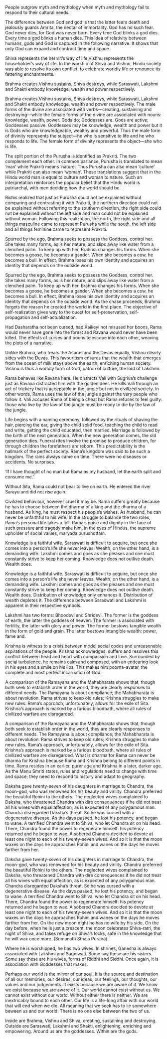 

People outgrow myth and mythology when myth and mythology fail to respond to their cultural needs.

The difference between God and god is that the latter fears death and jealously guards Amrita, the nectar of immortality. God has no such fear. God never dies, for God was never born. Every time God blinks a god dies. Every time a god blinks a human dies. This idea of relativity between humans, gods and God is captured in the following narrative. It shows that only God can expand and contract time and space.

Shiva represents the hermit’s way of life;Vishnu represents the householder’s way of life. In the worship of Shiva and Vishnu, Hindu society was able to resolve its own conflict: to celebrate worldly life or renounce its fettering enchantments.

Brahma creates,Vishnu sustains, Shiva destroys, while Saraswati, Lakshmi and Shakti embody knowledge, wealth and power respectively.

Brahma creates,Vishnu sustains, Shiva destroys, while Saraswati, Lakshmi and Shakti embody knowledge, wealth and power respectively. The male forms of the divine are associated with verbs—creating, sustaining and destroying—while the female forms of the divine are associated with nouns: knowledge, wealth, power. Gods do; Goddesses are. Gods are active; Goddesses passive. Goddesses may be knowledge, wealth and power but it is Gods who are knowledgeable, wealthy and powerful. Thus the male form of divinity represents the subject—he who is sensitive to life and he who responds to life. The female form of divinity represents the object—she who is life.

The split portion of the Purusha is identified as Prakriti. The two complement each other. In common parlance, Purusha is translated to mean ‘man’ while Prakriti means ‘nature’. Thus Purusha can also mean ‘culture’ while Prakriti can also mean ‘woman’. These translations suggest that in the Hindu world man is equal to culture and woman to nature. Such an interpretation reinforces the popular belief that the Hindu world is patriarchal, with men deciding how the world should be.

Rishis realized that just as Purusha could not be explained without comparing and contrasting it with Prakriti, the northern direction could not be explained without referring to the southern direction, the right side could not be explained without the left side and man could not be explained without woman. Following this realization, the north, the right side and all things masculine came to represent Purusha while the south, the left side and all things feminine came to represent Prakriti.

Spurred by the ego, Brahma seeks to possess the Goddess, control her. She takes many forms, as is her nature, and slips away like water from a clenched palm. To keep up with her, Brahma changes his forms. When she becomes a goose, he becomes a gander. When she becomes a cow, he becomes a bull. In effect, Brahma loses his own identity and acquires an identity that depends on the outside world.

Spurred by the ego, Brahma seeks to possess the Goddess, control her. She takes many forms, as is her nature, and slips away like water from a clenched palm. To keep up with her, Brahma changes his forms. When she becomes a goose, he becomes a gander. When she becomes a cow, he becomes a bull. In effect, Brahma loses his own identity and acquires an identity that depends on the outside world. As the chase proceeds, Brahma forgets the reason he created the world in the first place. The objective of self-realization gives way to the quest for self-preservation, self-propagation and self-actualization.

Had Dasharatha not been cursed, had Kaikeyi not misused her boons, Rama would never have gone into the forest and Ravana would never have been killed. The effects of curses and boons telescope into each other, weaving the plots of a narrative.

Unlike Brahma, who treats the Asuras and the Devas equally, Vishnu clearly sides with the Devas. This favouritism ensures that the wealth that emerges from the ocean of milk stays above the earth, enriching human society. Vishnu is thus a worldly form of God, patron of culture, the lord of Lakshmi.

Rama behaves like Ravana here. He distracts Vali with Sugriva’s challenge just as Ravana distracted him with the golden deer. He kills Vali through an act of trickery that is acceptable in the jungle but not in civilized society. In other words, Rama uses the law of the jungle against the very people who follow it. Vali accuses Rama of being a cheat but Rama refuses to feel guilty: those who live by the law of the jungle must be ready to die by the law of the jungle.

Life begins with a naming ceremony, followed by the rituals of shaving the hair, piercing the ear, giving the child solid food, teaching the child to read and write, getting the child educated, then married. Marriage is followed by the birth of the next generation. When the new generation comes, the old generation dies. Funeral rites involve the promise to produce children, for through children the forefathers are reborn. This predictability is the hallmark of the perfect society. Rama’s kingdom was said to be such a kingdom. The rains always came on time. There were no diseases or accidents. No surprises.

‘If I have thought of no man but Rama as my husband, let the earth split and consume me.’.

Without Sita, Rama could not bear to live on earth. He entered the river Sarayu and did not rise again.

Civilized behaviour, however cruel it may be. Rama suffers greatly because he has to choose between the dharma of a king and the dharma of a husband. As king, he must respect his people’s wishes. As husband, he can never be unfaithful to his wife. In the struggle to balance the two roles, Rama’s personal life takes a toll. Rama’s poise and dignity in the face of such pressure and tragedy make him, in the eyes of Hindus, the supreme upholder of social values, maryada purushottam.

Knowledge is a faithful wife. Saraswati is difficult to acquire, but once she comes into a person’s life she never leaves. Wealth, on the other hand, is a demanding wife. Lakshmi comes and goes as she pleases and one must constantly strive to keep her coming. Knowledge does not outlive death. Wealth does.

Knowledge is a faithful wife. Saraswati is difficult to acquire, but once she comes into a person’s life she never leaves. Wealth, on the other hand, is a demanding wife. Lakshmi comes and goes as she pleases and one must constantly strive to keep her coming. Knowledge does not outlive death. Wealth does. Distribution of knowledge only enhances it. Distribution of wealth depletes it. The difference between Saraswati and Lakshmi is apparent in their respective symbols.

Lakshmi has two forms: Bhoodevi and Shridevi. The former is the goddess of earth, the latter the goddess of heaven. The former is associated with fertility, the latter with glory and power. The former bestows tangible wealth in the form of gold and grain. The latter bestows intangible wealth: power, fame and.

Krishna is witness to a crisis between model social codes and unreasonable aspirations of the people. Krishna acknowledges, suffers and resolves this conflict between head and heart with compassion and love. Surrounded by social turbulence, he remains calm and composed, with an endearing look in his eyes and a smile on his lips. This makes him poorna-avatar, the complete and most perfect incarnation of God.

A comparison of the Ramayana and the Mahabharata shows that, though both seek to establish order in the world, they are clearly responses to different needs. The Ramayana is about compliance; the Mahabharata is about revolution. Rama strives to keep old rules; Krishna struggles to make new rules. Rama’s approach, unfortunately, allows for the exile of Sita. Krishna’s approach is marked by a furious bloodbath, where all rules of civilized warfare are disregarded.

A comparison of the Ramayana and the Mahabharata shows that, though both seek to establish order in the world, they are clearly responses to different needs. The Ramayana is about compliance; the Mahabharata is about revolution. Rama strives to keep old rules; Krishna struggles to make new rules. Rama’s approach, unfortunately, allows for the exile of Sita. Krishna’s approach is marked by a furious bloodbath, where all rules of civilized warfare are disregarded. What is dharma for Rama can never be dharma for Krishna because Rama and Krishna belong to different points in time. Rama resides in an earlier, purer age and Krishna in a later, darker age. As the Manu Smriti states, rules and regulations need to change with time and space; they need to respond to history and adapt to geography.

Daksha gave twenty-seven of his daughters in marriage to Chandra, the moon-god, who was renowned for his beauty and virility. Chandra preferred the beautiful Rohini to the others. The neglected wives complained to Daksha, who threatened Chandra with dire consequences if he did not treat all his wives with equal affection, as is expected of any polygamous man. Chandra disregarded Daksha’s threat. So he was cursed with a degenerative disease. As the days passed, he lost his potency, and began to wane. A terrified Chandra went to Shiva, who let Chandra sit on his head. There, Chandra found the power to regenerate himself: his potency returned and he began to wax. A sobered Chandra decided to devote at least one night to each of his twenty-seven wives. And so it is that the moon waxes on the days he approaches Rohini and wanes on the days he moves farther from her.

Daksha gave twenty-seven of his daughters in marriage to Chandra, the moon-god, who was renowned for his beauty and virility. Chandra preferred the beautiful Rohini to the others. The neglected wives complained to Daksha, who threatened Chandra with dire consequences if he did not treat all his wives with equal affection, as is expected of any polygamous man. Chandra disregarded Daksha’s threat. So he was cursed with a degenerative disease. As the days passed, he lost his potency, and began to wane. A terrified Chandra went to Shiva, who let Chandra sit on his head. There, Chandra found the power to regenerate himself: his potency returned and he began to wax. A sobered Chandra decided to devote at least one night to each of his twenty-seven wives. And so it is that the moon waxes on the days he approaches Rohini and wanes on the days he moves farther from her. On the new moon night he has no wife by his side. On the day before, when he is just a crescent, the moon celebrates Shiva-ratri, the night of Shiva, and takes refuge on Shiva’s locks, safe in the knowledge that he will wax once more. (Somanath Sthala Purana).

Where he is worshipped, he has two wives. In shrines, Ganesha is always associated with Lakshmi and Saraswati. Some say these are his sisters. Some say these are his wives, forms of Riddhi and Siddhi. Once again, it is association with Goddesses that makes.

Perhaps our world is the mirror of our soul. It is the source and destination of all our memories, our desires, our ideas, our feelings, our thoughts, our values and our judgements. It exists because we are aware of it. We know we exist because we are aware of it. Our world cannot exist without us. We cannot exist without our world. Without either there is neither. We are inextricably bound to each other. Our life is a life-long affair with our world that will end when we die. All meaning that we seek has to lie somewhere beween us and our world. There is no one else between the two of us.

Inside are Brahma, Vishnu and Shiva, creating, sustaining and destroying. Outside are Saraswati, Lakshmi and Shakti, enlightening, enriching and empowering. Around us are the goddesses. Within are the gods.


